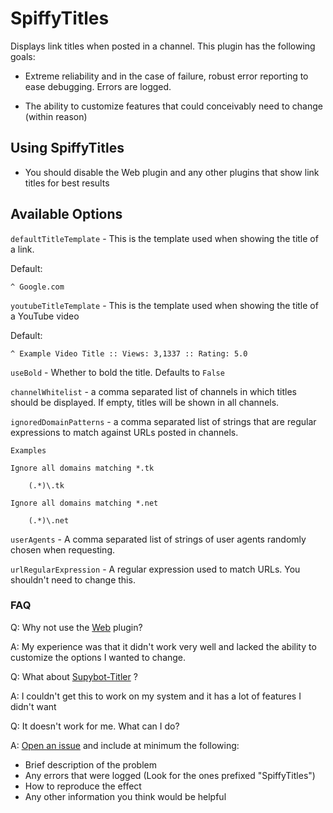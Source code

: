 # SpiffyTitles #

Displays link titles when posted in a channel. This plugin has the following goals:

- Extreme reliability and in the case of failure, robust error reporting to ease debugging. Errors
are logged.

- The ability to customize features that could conceivably need to change (within reason)

## Using SpiffyTitles ##
- You should disable the Web plugin and any other plugins that show link titles for best results

## Available Options ##

`defaultTitleTemplate` - This is the template used when showing the title of a link. 

Default:

    ^ Google.com

`youtubeTitleTemplate` - This is the template used when showing the title of a YouTube video

Default:

    ^ Example Video Title :: Views: 3,1337 :: Rating: 5.0

`useBold` - Whether to bold the title. Defaults to `False`

`channelWhitelist` - a comma separated list of channels in which titles should be displayed. If empty,
titles will be shown in all channels.

`ignoredDomainPatterns` - a comma separated list of strings that are regular expressions to match
against URLs posted in channels.

    Examples

    Ignore all domains matching *.tk

        (.*)\.tk

    Ignore all domains matching *.net

        (.*)\.net

`userAgents` - A comma separated list of strings of user agents randomly chosen when requesting. 

`urlRegularExpression` - A regular expression used to match URLs. You shouldn't need to change this.

### FAQ ###

Q: Why not use the [Web](https://github.com/ProgVal/Limnoria/tree/master/plugins/Web) plugin?

A: My experience was that it didn't work very well and lacked the ability to customize the options
I wanted to change.

Q: What about [Supybot-Titler](https://github.com/reticulatingspline/Supybot-Titler) ?

A: I couldn't get this to work on my system and it has a lot of features I didn't want

Q: It doesn't work for me. What can I do?

A: [Open an issue](https://github.com/prgmrbill/limnoria-plugins/issues/new) and include at minimum the following:

- Brief description of the problem
- Any errors that were logged (Look for the ones prefixed "SpiffyTitles")
- How to reproduce the effect
- Any other information you think would be helpful

